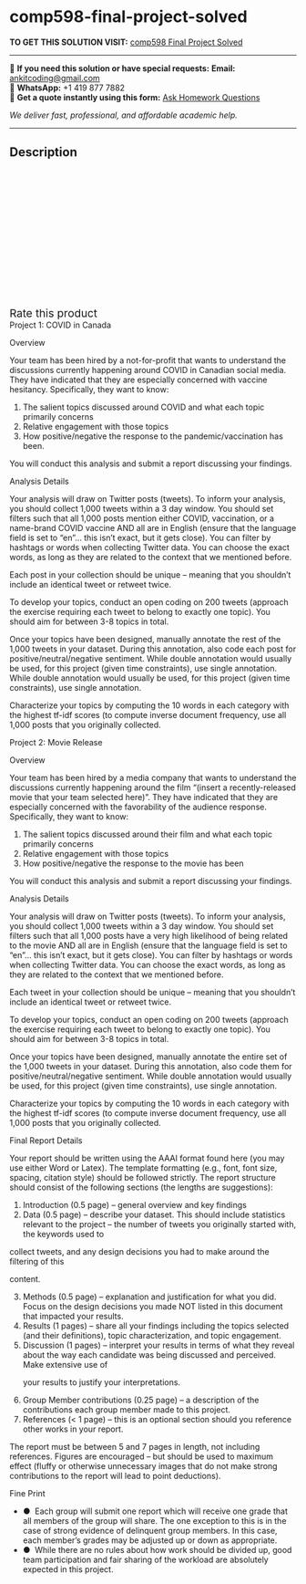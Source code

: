 # comp598-final-project-solved
**TO GET THIS SOLUTION VISIT:** [comp598 Final Project Solved](https://www.ankitcodinghub.com/product/comp598-final-project-solved/)


---

📩 **If you need this solution or have special requests:** **Email:** ankitcoding@gmail.com  
📱 **WhatsApp:** +1 419 877 7882  
📄 **Get a quote instantly using this form:** [Ask Homework Questions](https://www.ankitcodinghub.com/services/ask-homework-questions/)

*We deliver fast, professional, and affordable academic help.*

---

<h2>Description</h2>



<div class="kk-star-ratings kksr-auto kksr-align-center kksr-valign-top" data-payload="{&quot;align&quot;:&quot;center&quot;,&quot;id&quot;:&quot;91377&quot;,&quot;slug&quot;:&quot;default&quot;,&quot;valign&quot;:&quot;top&quot;,&quot;ignore&quot;:&quot;&quot;,&quot;reference&quot;:&quot;auto&quot;,&quot;class&quot;:&quot;&quot;,&quot;count&quot;:&quot;0&quot;,&quot;legendonly&quot;:&quot;&quot;,&quot;readonly&quot;:&quot;&quot;,&quot;score&quot;:&quot;0&quot;,&quot;starsonly&quot;:&quot;&quot;,&quot;best&quot;:&quot;5&quot;,&quot;gap&quot;:&quot;4&quot;,&quot;greet&quot;:&quot;Rate this product&quot;,&quot;legend&quot;:&quot;0\/5 - (0 votes)&quot;,&quot;size&quot;:&quot;24&quot;,&quot;title&quot;:&quot;comp598 Final Project Solved&quot;,&quot;width&quot;:&quot;0&quot;,&quot;_legend&quot;:&quot;{score}\/{best} - ({count} {votes})&quot;,&quot;font_factor&quot;:&quot;1.25&quot;}">

<div class="kksr-stars">

<div class="kksr-stars-inactive">
            <div class="kksr-star" data-star="1" style="padding-right: 4px">


<div class="kksr-icon" style="width: 24px; height: 24px;"></div>
        </div>
            <div class="kksr-star" data-star="2" style="padding-right: 4px">


<div class="kksr-icon" style="width: 24px; height: 24px;"></div>
        </div>
            <div class="kksr-star" data-star="3" style="padding-right: 4px">


<div class="kksr-icon" style="width: 24px; height: 24px;"></div>
        </div>
            <div class="kksr-star" data-star="4" style="padding-right: 4px">


<div class="kksr-icon" style="width: 24px; height: 24px;"></div>
        </div>
            <div class="kksr-star" data-star="5" style="padding-right: 4px">


<div class="kksr-icon" style="width: 24px; height: 24px;"></div>
        </div>
    </div>

<div class="kksr-stars-active" style="width: 0px;">
            <div class="kksr-star" style="padding-right: 4px">


<div class="kksr-icon" style="width: 24px; height: 24px;"></div>
        </div>
            <div class="kksr-star" style="padding-right: 4px">


<div class="kksr-icon" style="width: 24px; height: 24px;"></div>
        </div>
            <div class="kksr-star" style="padding-right: 4px">


<div class="kksr-icon" style="width: 24px; height: 24px;"></div>
        </div>
            <div class="kksr-star" style="padding-right: 4px">


<div class="kksr-icon" style="width: 24px; height: 24px;"></div>
        </div>
            <div class="kksr-star" style="padding-right: 4px">


<div class="kksr-icon" style="width: 24px; height: 24px;"></div>
        </div>
    </div>
</div>


<div class="kksr-legend" style="font-size: 19.2px;">
            <span class="kksr-muted">Rate this product</span>
    </div>
    </div>
<div class="page" title="Page 1">
<div class="section">
<div class="layoutArea">
<div class="column">
Project 1: COVID in Canada

Overview

Your team has been hired by a not-for-profit that wants to understand the discussions currently happening around COVID in Canadian social media. They have indicated that they are especially concerned with vaccine hesitancy. Specifically, they want to know:

<ol>
<li>The salient topics discussed around COVID and what each topic primarily concerns</li>
<li>Relative engagement with those topics</li>
<li>How positive/negative the response to the pandemic/vaccination has been.</li>
</ol>
You will conduct this analysis and submit a report discussing your findings.

Analysis Details

Your analysis will draw on Twitter posts (tweets). To inform your analysis, you should collect 1,000 tweets within a 3 day window. You should set filters such that all 1,000 posts mention either COVID, vaccination, or a name-brand COVID vaccine AND all are in English (ensure that the language field is set to “en”… this isn’t exact, but it gets close). You can filter by hashtags or words when collecting Twitter data. You can choose the exact words, as long as they are related to the context that we mentioned before.

Each post in your collection should be unique – meaning that you shouldn’t include an identical tweet or retweet twice.

To develop your topics, conduct an open coding on 200 tweets (approach the exercise requiring each tweet to belong to exactly one topic). You should aim for between 3-8 topics in total.

Once your topics have been designed, manually annotate the rest of the 1,000 tweets in your dataset. During this annotation, also code each post for positive/neutral/negative sentiment. While double annotation would usually be used, for this project (given time constraints), use single annotation. While double annotation would usually be used, for this project (given time constraints), use single annotation.

Characterize your topics by computing the 10 words in each category with the highest tf-idf scores (to compute inverse document frequency, use all 1,000 posts that you originally collected.

</div>
</div>
</div>
</div>
<div class="page" title="Page 2">
<div class="section">
<div class="layoutArea">
<div class="column">
Project 2: Movie Release

Overview

Your team has been hired by a media company that wants to understand the discussions currently happening around the film “(insert a recently-released movie that your team selected here)”. They have indicated that they are especially concerned with the favorability of the audience response. Specifically, they want to know:

<ol>
<li>The salient topics discussed around their film and what each topic primarily concerns</li>
<li>Relative engagement with those topics</li>
<li>How positive/negative the response to the movie has been</li>
</ol>
You will conduct this analysis and submit a report discussing your findings.

Analysis Details

Your analysis will draw on Twitter posts (tweets). To inform your analysis, you should collect 1,000 tweets within a 3 day window. You should set filters such that all 1,000 posts have a very high likelihood of being related to the movie AND all are in English (ensure that the language field is set to “en”… this isn’t exact, but it gets close). You can filter by hashtags or words when collecting Twitter data. You can choose the exact words, as long as they are related to the context that we mentioned before.

Each tweet in your collection should be unique – meaning that you shouldn’t include an identical tweet or retweet twice.

To develop your topics, conduct an open coding on 200 tweets (approach the exercise requiring each tweet to belong to exactly one topic). You should aim for between 3-8 topics in total.

Once your topics have been designed, manually annotate the entire set of the 1,000 tweets in your dataset. During this annotation, also code them for positive/neutral/negative sentiment. While double annotation would usually be used, for this project (given time constraints), use single annotation.

Characterize your topics by computing the 10 words in each category with the highest tf-idf scores (to compute inverse document frequency, use all 1,000 posts that you originally collected.

Final Report Details

Your report should be written using the AAAI format found here (you may use either Word or Latex). The template formatting (e.g., font, font size, spacing, citation style) should be followed strictly. The report structure should consist of the following sections (the lengths are suggestions):

<ol>
<li>Introduction (0.5 page) – general overview and key findings</li>
<li>Data (0.5 page) – describe your dataset. This should include statistics relevant to the
project – the number of tweets you originally started with, the keywords used to
</li>
</ol>
</div>
</div>
</div>
</div>
<div class="page" title="Page 3">
<div class="section">
<div class="layoutArea">
<div class="column">
collect tweets, and any design decisions you had to make around the filtering of this

content.

<ol start="3">
<li>Methods (0.5 page) – explanation and justification for what you did. Focus on the
design decisions you made NOT listed in this document that impacted your results.
</li>
<li>Results (1 pages) – share all your findings including the topics selected (and their
definitions), topic characterization, and topic engagement.
</li>
<li>Discussion (1 pages) – interpret your results in terms of what they reveal about the
way each candidate was being discussed and perceived. Make extensive use of

your results to justify your interpretations.
</li>
<li>Group Member contributions (0.25 page) – a description of the contributions each
group member made to this project.
</li>
<li>References (&lt; 1 page) – this is an optional section should you reference other works
in your report.
</li>
</ol>
The report must be between 5 and 7 pages in length, not including references. Figures are encouraged – but should be used to maximum effect (fluffy or otherwise unnecessary images that do not make strong contributions to the report will lead to point deductions).

Fine Print

<ul>
<li>● &nbsp;Each group will submit one report which will receive one grade that all members of the group will share. The one exception to this is in the case of strong evidence of delinquent group members. In this case, each member’s grades may be adjusted up or down as appropriate.</li>
<li>● &nbsp;While there are no rules about how work should be divided up, good team participation and fair sharing of the workload are absolutely expected in this project.</li>
</ul>
</div>
</div>
</div>
</div>
